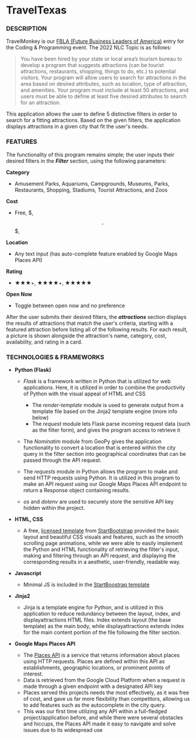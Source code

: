 # TravelTexas

### **DESCRIPTION**
TravelMonkey is our [FBLA (Future Business Leaders of America)](https://www.fbla-pbl.org/) entry for the Coding & Programming event. The 2022 NLC Topic is as follows:
> You have been hired by your state or local area’s tourism bureau to develop
a program that suggests attractions (can be tourist attractions, restaurants,
shopping, things to do, etc.) to potential visitors. Your program will allow
users to search for attractions in the area based on desired attributes, such as
location, type of attraction, and amenities. Your program must include at least
50 attractions, and users must be able to define at least five desired attributes
to search for an attraction.

This application allows the user to define 5 distinctive filters in order to search for a fitting attractions. Based on the given filters,
the application displays attractions in a given city that fit the user's needs.


### **FEATURES**
The functionality of this program remains simple; the user inputs their desired filters in the ***Filter*** section, using the following parameters:

**Category**
- Amusement Parks, Aquariums, Campgrounds, Museums, Parks, Restaurants, Shopping, Stadiums, Tourist Attractions, and Zoos

**Cost**
- Free, $, $$, $$$, $$$$

**Location**
- Any text input (has auto-complete feature enabled by Google Maps Places API)

**Rating**
- ★★★+, ★★★★+, ★★★★★

**Open Now**
- Toggle between open now and  no preference

After the user submits their desired filters, the ***attractions*** section displays the results of attractions that match the user's criteria, starting with a featured attraction before listing all of the following results. For each result, a picture is shown alongside the attraction's name, category, cost, availability, and rating in a card.

### **TECHNOLOGIES & FRAMEWORKS**
- **Python (Flask)**
    - *Flask* is a framework written in Python that is utilized for web applications. Here, it is utilized in order to combine the productivity of Python with the visual appeal of HTML and CSS
        - The *render-template* module is used to generate output from a template file based on the Jinja2 template engine (more info below)
        - The *request* module lets Flask parse incoming request data (such as the filter form), and gives the program access to retrieve it
        
    - The *Nominatim* module from GeoPy gives the application functionality to convert a location that is entered within the city query in the filter section into geographical coordinates that can be passed through the API request.
    - The *requests* module in Python allows the program to make and send HTTP requests using Python. It is utilized in this program to make an API request using our Google Maps Places API endpoint to return a Response object containing results.
    - *os* and *dotenv* are used to securely store the sensitive API key hidden within the project.


- **HTML, CSS**
    - A free, [licensed template](https://github.com/startbootstrap/startbootstrap-grayscale/blob/master/LICENSE) from [StartBootstrap](https://startbootstrap.com/theme/grayscale) provided the basic layout and beautiful CSS visuals and features, such as the smooth scrolling page animations, while we were able to easily implement the Python and HTML functionality of retrieving the filter's input, making and filtering through an API request, and displaying the corresponding results in a aesthetic, user-friendly, readable way.
- **Javascript**
    - Minimal JS is included in the [StartBoostrap template](https://startbootstrap.com/theme/grayscale)
- **Jinja2**
    - Jinja is a template engine for Python, and is utilized in this application to reduce redundancy between the layout, index, and displayattractions HTML files. Index extends layout (the base template) as the main body, while displayattractions extends index for the main content portion of the file following the filter section.

- **Google Maps Places API**
    - The [Places API](https://developers.google.com/maps/documentation/places/web-service) is a service that returns information about places using HTTP requests. Places are defined within this API as establishments, geographic locations, or prominent points of interest.
    - Data is retrieved from the Google Cloud Platform when a request is made through a given endpoint with a designated API key
    - Places served this projects needs the most effectively, as it was free of cost, and gave us far more flexibility than competitors, allowing us to add features such as the autocomplete in the city query.
    - This was our first time utilizing any API within a full-fledged project/application before, and while there were several obstacles and hiccups, the Places API made it easy to navigate and solve issues due to its widespread use
